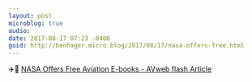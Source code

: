 ```yaml
---
layout: post
microblog: true
audio: 
date: 2017-08-17 07:23 -0400
guid: http://benhager.micro.blog/2017/08/17/nasa-offers-free.html
---
```

✈️🚀 [NASA Offers Free Aviation E-books - AVweb flash Article](https://www.avweb.com/avwebflash/news/NASA-Offers-Free-Aviation-E-books-229517-1.html)
